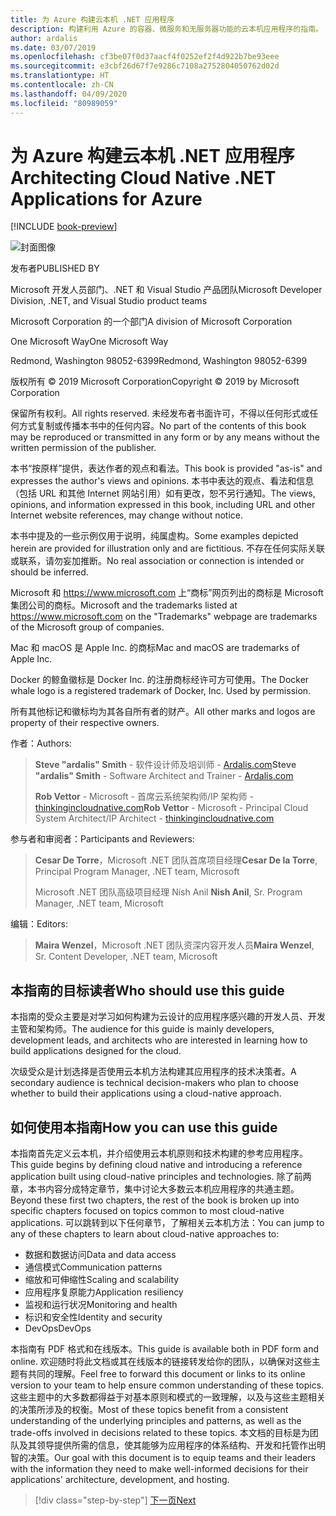 ```yaml
---
title: 为 Azure 构建云本机 .NET 应用程序
description: 构建利用 Azure 的容器、微服务和无服务器功能的云本机应用程序的指南。
author: ardalis
ms.date: 03/07/2019
ms.openlocfilehash: cf3be07f0d37aacf4f0252ef2f4d922b7be93eee
ms.sourcegitcommit: e3cbf26d67f7e9286c7108a2752804050762d02d
ms.translationtype: HT
ms.contentlocale: zh-CN
ms.lasthandoff: 04/09/2020
ms.locfileid: "80989059"
---
```

# <a name="architecting-cloud-native-net-applications-for-azure"></a><span data-ttu-id="67452-103">为 Azure 构建云本机 .NET 应用程序</span><span class="sxs-lookup"><span data-stu-id="67452-103">Architecting Cloud Native .NET Applications for Azure</span></span>

[!INCLUDE [book-preview](../../../includes/book-preview.md)]

![封面图像](./media/cover.png)

<span data-ttu-id="67452-105">发布者</span><span class="sxs-lookup"><span data-stu-id="67452-105">PUBLISHED BY</span></span>

<span data-ttu-id="67452-106">Microsoft 开发人员部门、.NET 和 Visual Studio 产品团队</span><span class="sxs-lookup"><span data-stu-id="67452-106">Microsoft Developer Division, .NET, and Visual Studio product teams</span></span>

<span data-ttu-id="67452-107">Microsoft Corporation 的一个部门</span><span class="sxs-lookup"><span data-stu-id="67452-107">A division of Microsoft Corporation</span></span>

<span data-ttu-id="67452-108">One Microsoft Way</span><span class="sxs-lookup"><span data-stu-id="67452-108">One Microsoft Way</span></span>

<span data-ttu-id="67452-109">Redmond, Washington 98052-6399</span><span class="sxs-lookup"><span data-stu-id="67452-109">Redmond, Washington 98052-6399</span></span>

<span data-ttu-id="67452-110">版权所有 &copy; 2019 Microsoft Corporation</span><span class="sxs-lookup"><span data-stu-id="67452-110">Copyright &copy; 2019 by Microsoft Corporation</span></span>

<span data-ttu-id="67452-111">保留所有权利。</span><span class="sxs-lookup"><span data-stu-id="67452-111">All rights reserved.</span></span> <span data-ttu-id="67452-112">未经发布者书面许可，不得以任何形式或任何方式复制或传播本书中的任何内容。</span><span class="sxs-lookup"><span data-stu-id="67452-112">No part of the contents of this book may be reproduced or transmitted in any form or by any means without the written permission of the publisher.</span></span>

<span data-ttu-id="67452-113">本书“按原样”提供，表达作者的观点和看法。</span><span class="sxs-lookup"><span data-stu-id="67452-113">This book is provided "as-is" and expresses the author's views and opinions.</span></span> <span data-ttu-id="67452-114">本书中表达的观点、看法和信息（包括 URL 和其他 Internet 网站引用）如有更改，恕不另行通知。</span><span class="sxs-lookup"><span data-stu-id="67452-114">The views, opinions, and information expressed in this book, including URL and other Internet website references, may change without notice.</span></span>

<span data-ttu-id="67452-115">本书中提及的一些示例仅用于说明，纯属虚构。</span><span class="sxs-lookup"><span data-stu-id="67452-115">Some examples depicted herein are provided for illustration only and are fictitious.</span></span> <span data-ttu-id="67452-116">不存在任何实际关联或联系，请勿妄加推断。</span><span class="sxs-lookup"><span data-stu-id="67452-116">No real association or connection is intended or should be inferred.</span></span>

<span data-ttu-id="67452-117">Microsoft 和 https://www.microsoft.com 上“商标”网页列出的商标是 Microsoft 集团公司的商标。</span><span class="sxs-lookup"><span data-stu-id="67452-117">Microsoft and the trademarks listed at https://www.microsoft.com on the "Trademarks" webpage are trademarks of the Microsoft group of companies.</span></span>

<span data-ttu-id="67452-118">Mac 和 macOS 是 Apple Inc. 的商标</span><span class="sxs-lookup"><span data-stu-id="67452-118">Mac and macOS are trademarks of Apple Inc.</span></span>

<span data-ttu-id="67452-119">Docker 的鲸鱼徽标是 Docker Inc. 的注册商标经许可方可使用。</span><span class="sxs-lookup"><span data-stu-id="67452-119">The Docker whale logo is a registered trademark of Docker, Inc. Used by permission.</span></span>

<span data-ttu-id="67452-120">所有其他标记和徽标均为其各自所有者的财产。</span><span class="sxs-lookup"><span data-stu-id="67452-120">All other marks and logos are property of their respective owners.</span></span>

<span data-ttu-id="67452-121">作者：</span><span class="sxs-lookup"><span data-stu-id="67452-121">Authors:</span></span>

> <span data-ttu-id="67452-122">**Steve "ardalis" Smith** - 软件设计师及培训师 - [Ardalis.com](https://ardalis.com)</span><span class="sxs-lookup"><span data-stu-id="67452-122">**Steve "ardalis" Smith** - Software Architect and Trainer - [Ardalis.com](https://ardalis.com)</span></span>
>
> <span data-ttu-id="67452-123">**Rob Vettor** - Microsoft - 首席云系统架构师/IP 架构师 - [thinkingincloudnative.com](http://thinkingincloudnative.com/about/)</span><span class="sxs-lookup"><span data-stu-id="67452-123">**Rob Vettor** - Microsoft - Principal Cloud System Architect/IP Architect - [thinkingincloudnative.com](http://thinkingincloudnative.com/about/)</span></span>

<span data-ttu-id="67452-124">参与者和审阅者：</span><span class="sxs-lookup"><span data-stu-id="67452-124">Participants and Reviewers:</span></span>

> <span data-ttu-id="67452-125">**Cesar De Torre**，Microsoft .NET 团队首席项目经理</span><span class="sxs-lookup"><span data-stu-id="67452-125">**Cesar De la Torre**, Principal Program Manager, .NET team, Microsoft</span></span>
>
> <span data-ttu-id="67452-126">Microsoft .NET 团队高级项目经理 Nish Anil </span><span class="sxs-lookup"><span data-stu-id="67452-126">**Nish Anil**, Sr. Program Manager, .NET team, Microsoft</span></span>

<span data-ttu-id="67452-127">编辑：</span><span class="sxs-lookup"><span data-stu-id="67452-127">Editors:</span></span>

> <span data-ttu-id="67452-128">**Maira Wenzel**，Microsoft .NET 团队资深内容开发人员</span><span class="sxs-lookup"><span data-stu-id="67452-128">**Maira Wenzel**, Sr. Content Developer, .NET team, Microsoft</span></span>

## <a name="who-should-use-this-guide"></a><span data-ttu-id="67452-129">本指南的目标读者</span><span class="sxs-lookup"><span data-stu-id="67452-129">Who should use this guide</span></span>

<span data-ttu-id="67452-130">本指南的受众主要是对学习如何构建为云设计的应用程序感兴趣的开发人员、开发主管和架构师。</span><span class="sxs-lookup"><span data-stu-id="67452-130">The audience for this guide is mainly developers, development leads, and architects who are interested in learning how to build applications designed for the cloud.</span></span>

<span data-ttu-id="67452-131">次级受众是计划选择是否使用云本机方法构建其应用程序的技术决策者。</span><span class="sxs-lookup"><span data-stu-id="67452-131">A secondary audience is technical decision-makers who plan to choose whether to build their applications using a cloud-native approach.</span></span>

## <a name="how-you-can-use-this-guide"></a><span data-ttu-id="67452-132">如何使用本指南</span><span class="sxs-lookup"><span data-stu-id="67452-132">How you can use this guide</span></span>

<span data-ttu-id="67452-133">本指南首先定义云本机，并介绍使用云本机原则和技术构建的参考应用程序。</span><span class="sxs-lookup"><span data-stu-id="67452-133">This guide begins by defining cloud native and introducing a reference application built using cloud-native principles and technologies.</span></span> <span data-ttu-id="67452-134">除了前两章，本书内容分成特定章节，集中讨论大多数云本机应用程序的共通主题。</span><span class="sxs-lookup"><span data-stu-id="67452-134">Beyond these first two chapters, the rest of the book is broken up into specific chapters focused on topics common to most cloud-native applications.</span></span> <span data-ttu-id="67452-135">可以跳转到以下任何章节，了解相关云本机方法：</span><span class="sxs-lookup"><span data-stu-id="67452-135">You can jump to any of these chapters to learn about cloud-native approaches to:</span></span>

- <span data-ttu-id="67452-136">数据和数据访问</span><span class="sxs-lookup"><span data-stu-id="67452-136">Data and data access</span></span>
- <span data-ttu-id="67452-137">通信模式</span><span class="sxs-lookup"><span data-stu-id="67452-137">Communication patterns</span></span>
- <span data-ttu-id="67452-138">缩放和可伸缩性</span><span class="sxs-lookup"><span data-stu-id="67452-138">Scaling and scalability</span></span>
- <span data-ttu-id="67452-139">应用程序复原能力</span><span class="sxs-lookup"><span data-stu-id="67452-139">Application resiliency</span></span>
- <span data-ttu-id="67452-140">监视和运行状况</span><span class="sxs-lookup"><span data-stu-id="67452-140">Monitoring and health</span></span>
- <span data-ttu-id="67452-141">标识和安全性</span><span class="sxs-lookup"><span data-stu-id="67452-141">Identity and security</span></span>
- <span data-ttu-id="67452-142">DevOps</span><span class="sxs-lookup"><span data-stu-id="67452-142">DevOps</span></span>

<span data-ttu-id="67452-143">本指南有 PDF 格式和在线版本。</span><span class="sxs-lookup"><span data-stu-id="67452-143">This guide is available both in PDF form and online.</span></span> <span data-ttu-id="67452-144">欢迎随时将此文档或其在线版本的链接转发给你的团队，以确保对这些主题有共同的理解。</span><span class="sxs-lookup"><span data-stu-id="67452-144">Feel free to forward this document or links to its online version to your team to help ensure common understanding of these topics.</span></span> <span data-ttu-id="67452-145">这些主题中的大多数都得益于对基本原则和模式的一致理解，以及与这些主题相关的决策所涉及的权衡。</span><span class="sxs-lookup"><span data-stu-id="67452-145">Most of these topics benefit from a consistent understanding of the underlying principles and patterns, as well as the trade-offs involved in decisions related to these topics.</span></span> <span data-ttu-id="67452-146">本文档的目标是为团队及其领导提供所需的信息，使其能够为应用程序的体系结构、开发和托管作出明智的决策。</span><span class="sxs-lookup"><span data-stu-id="67452-146">Our goal with this document is to equip teams and their leaders with the information they need to make well-informed decisions for their applications' architecture, development, and hosting.</span></span>

>[!div class="step-by-step"]
>[<span data-ttu-id="67452-147">下一页</span><span class="sxs-lookup"><span data-stu-id="67452-147">Next</span></span>](introduction.md)

